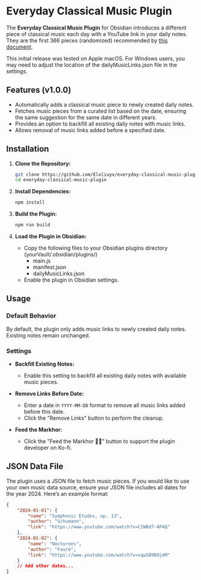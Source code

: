 # Everyday Classical Music Plugin

The **Everyday Classical Music Plugin** for Obsidian introduces a different piece of classical music each day with a YouTube link in your daily notes. They are the first 366 pieces (randomized) recommended by [this document](https://docs.google.com/document/d/18t_9MHZTENbmYdezAAj4LRM0-Eak_MYO1HssZW2FX1U/edit).

This initial release was tested on Apple macOS. For Windows users, you may need to adjust the location of the dailyMusicLinks.json file in the settings.

## Features (v1.0.0)

- Automatically adds a classical music piece to newly created daily notes.
- Fetches music pieces from a curated list based on the date, ensuring the same suggestion for the same date in different years.
- Provides an option to backfill all existing daily notes with music links.
- Allows removal of music links added before a specified date.

## Installation

1. **Clone the Repository:**
    ```sh
    git clone https://github.com/Eloliuyx/everyday-classical-music-plugin.git
    cd everyday-classical-music-plugin
    ```

2. **Install Dependencies:**
    ```sh
    npm install
    ```

3. **Build the Plugin:**
    ```sh
    npm run build
    ```

4. **Load the Plugin in Obsidian:**
    - Copy the following files to your Obsidian plugins directory (yourVault/.obsidian/plugins/)
        - main.js
        - manifest.json
        - dailyMusicLinks.json
    - Enable the plugin in Obsidian settings.

## Usage

### Default Behavior

By default, the plugin only adds music links to newly created daily notes. Existing notes remain unchanged.

### Settings

- **Backfill Existing Notes:**
  - Enable this setting to backfill all existing daily notes with available music pieces.

- **Remove Links Before Date:**
  - Enter a date in `YYYY-MM-DD` format to remove all music links added before this date.
  - Click the "Remove Links" button to perform the cleanup.

- **Feed the Markhor:**
  - Click the "Feed the Markhor 🦌🪽" button to support the plugin developer on Ko-fi.

## JSON Data File

The plugin uses a JSON file to fetch music pieces. If you would like to use your own music data source, ensure your JSON file includes all dates for the year 2024. Here’s an example format:

```json
{
    "2024-01-01": {
        "name": "Symphonic Études, op. 13",
        "author": "Schumann",
        "link": "https://www.youtube.com/watch?v=CIWBd7-AP4Q"
    },
    "2024-01-02": {
        "name": "Nocturnes",
        "author": "Fauré",
        "link": "https://www.youtube.com/watch?v=sqw5B9B9j4M"
    }
    // Add other dates...
}
